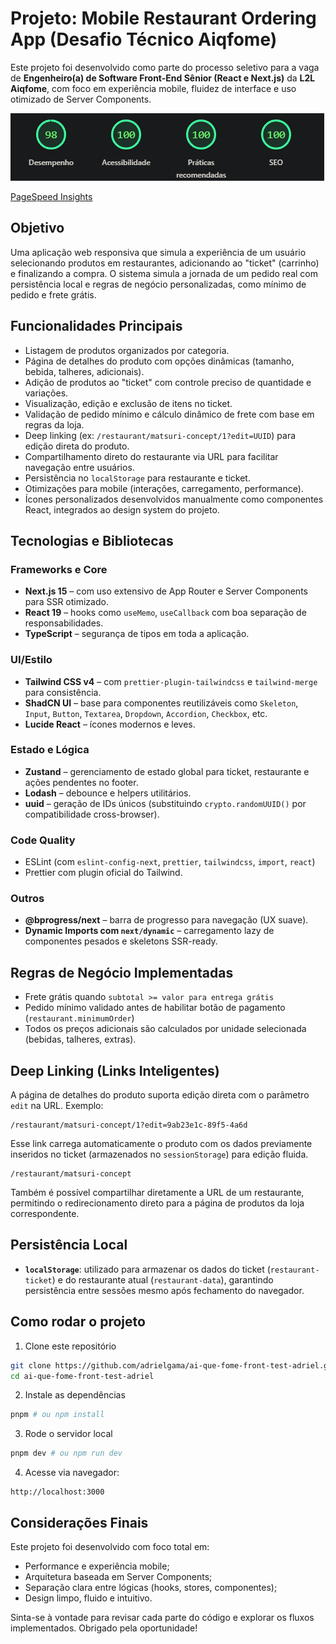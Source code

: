 # Projeto: Mobile Restaurant Ordering App (Desafio Técnico Aiqfome)

Este projeto foi desenvolvido como parte do processo seletivo para a vaga de **Engenheiro(a) de Software Front-End Sênior (React e Next.js)** da **L2L Aiqfome**, com foco em experiência mobile, fluidez de interface e uso otimizado de Server Components.

![PageSpeed Insights](public/images/pagespeed-insights.png)

[PageSpeed Insights](https://pagespeed.web.dev/analysis/https-ai-que-fome-frontend-test-adriel-gama-vercel-app/2sgj6iyqx3?form_factor=mobile)

## Objetivo

Uma aplicação web responsiva que simula a experiência de um usuário selecionando produtos em restaurantes, adicionando ao "ticket" (carrinho) e finalizando a compra. O sistema simula a jornada de um pedido real com persistência local e regras de negócio personalizadas, como mínimo de pedido e frete grátis.

## Funcionalidades Principais

- Listagem de produtos organizados por categoria.
- Página de detalhes do produto com opções dinâmicas (tamanho, bebida, talheres, adicionais).
- Adição de produtos ao "ticket" com controle preciso de quantidade e variações.
- Visualização, edição e exclusão de itens no ticket.
- Validação de pedido mínimo e cálculo dinâmico de frete com base em regras da loja.
- Deep linking (ex: `/restaurant/matsuri-concept/1?edit=UUID`) para edição direta do produto.
- Compartilhamento direto do restaurante via URL para facilitar navegação entre usuários.
- Persistência no `localStorage` para restaurante e ticket.
- Otimizações para mobile (interações, carregamento, performance).
- Ícones personalizados desenvolvidos manualmente como componentes React, integrados ao design system do projeto.

## Tecnologias e Bibliotecas

### Frameworks e Core

- **Next.js 15** – com uso extensivo de App Router e Server Components para SSR otimizado.
- **React 19** – hooks como `useMemo`, `useCallback` com boa separação de responsabilidades.
- **TypeScript** – segurança de tipos em toda a aplicação.

### UI/Estilo

- **Tailwind CSS v4** – com `prettier-plugin-tailwindcss` e `tailwind-merge` para consistência.
- **ShadCN UI** – base para componentes reutilizáveis como `Skeleton`, `Input`, `Button`, `Textarea`, `Dropdown`, `Accordion`, `Checkbox`, etc.
- **Lucide React** – ícones modernos e leves.

### Estado e Lógica

- **Zustand** – gerenciamento de estado global para ticket, restaurante e ações pendentes no footer.
- **Lodash** – debounce e helpers utilitários.
- **uuid** – geração de IDs únicos (substituindo `crypto.randomUUID()` por compatibilidade cross-browser).

### Code Quality

- ESLint (com `eslint-config-next`, `prettier`, `tailwindcss`, `import`, `react`)
- Prettier com plugin oficial do Tailwind.

### Outros

- **@bprogress/next** – barra de progresso para navegação (UX suave).
- **Dynamic Imports com `next/dynamic`** – carregamento lazy de componentes pesados e skeletons SSR-ready.

## Regras de Negócio Implementadas

- Frete grátis quando `subtotal >= valor para entrega grátis`
- Pedido mínimo validado antes de habilitar botão de pagamento (`restaurant.minimumOrder`)
- Todos os preços adicionais são calculados por unidade selecionada (bebidas, talheres, extras).

## Deep Linking (Links Inteligentes)

A página de detalhes do produto suporta edição direta com o parâmetro `edit` na URL. Exemplo:

```
/restaurant/matsuri-concept/1?edit=9ab23e1c-89f5-4a6d
```

Esse link carrega automaticamente o produto com os dados previamente inseridos no ticket (armazenados no `sessionStorage`) para edição fluida.

```
/restaurant/matsuri-concept
```

Também é possível compartilhar diretamente a URL de um restaurante, permitindo o redirecionamento direto para a página de produtos da loja correspondente.

## Persistência Local

- **`localStorage`**: utilizado para armazenar os dados do ticket (`restaurant-ticket`) e do restaurante atual (`restaurant-data`), garantindo persistência entre sessões mesmo após fechamento do navegador.

## Como rodar o projeto

1. Clone este repositório

```bash
git clone https://github.com/adrielgama/ai-que-fome-front-test-adriel.git
cd ai-que-fome-front-test-adriel
```

2. Instale as dependências

```bash
pnpm # ou npm install
```

3. Rode o servidor local

```bash
pnpm dev # ou npm run dev
```

4. Acesse via navegador:

```
http://localhost:3000
```

## Considerações Finais

Este projeto foi desenvolvido com foco total em:

- Performance e experiência mobile;
- Arquitetura baseada em Server Components;
- Separação clara entre lógicas (hooks, stores, componentes);
- Design limpo, fluido e intuitivo.

Sinta-se à vontade para revisar cada parte do código e explorar os fluxos implementados. Obrigado pela oportunidade!
